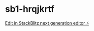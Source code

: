 # sb1-hrqjkrtf

[Edit in StackBlitz next generation editor ⚡️](https://stackblitz.com/~/github.com/PunchGH/sb1-hrqjkrtf)